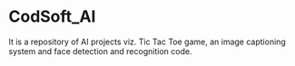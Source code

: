 # CodSoft_AI
It is a repository of AI projects viz. Tic Tac Toe game, an image captioning system and face detection and recognition code.
